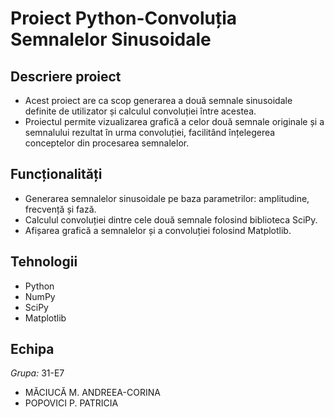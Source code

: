 # Proiect Python-Convoluția Semnalelor Sinusoidale

## Descriere proiect

- Acest proiect are ca scop generarea a două semnale sinusoidale definite de utilizator și calculul convoluției între acestea.
- Proiectul permite vizualizarea grafică a celor două semnale originale și a semnalului rezultat în urma convoluției, facilitând înțelegerea conceptelor din procesarea semnalelor.

## Funcționalități

- Generarea semnalelor sinusoidale pe baza parametrilor: amplitudine, frecvență și fază.
- Calculul convoluției dintre cele două semnale folosind biblioteca SciPy.
- Afișarea grafică a semnalelor și a convoluției folosind Matplotlib.

## Tehnologii

- Python
- NumPy
- SciPy
- Matplotlib

## Echipa

*Grupa:* 31-E7

- MĂCIUCĂ M. ANDREEA-CORINA  
- POPOVICI P. PATRICIA
